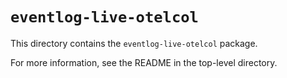 # `eventlog-live-otelcol`

This directory contains the `eventlog-live-otelcol` package.

For more information, see the README in the top-level directory.
